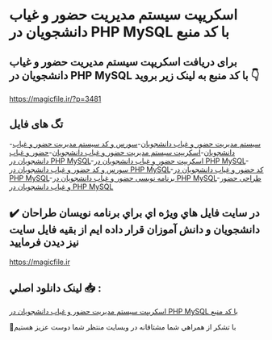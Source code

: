 # اسکریپت سیستم مدیریت حضور و غیاب دانشجویان در PHP MySQL با کد منبع

## برای دریافت اسکریپت سیستم مدیریت حضور و غیاب دانشجویان در PHP MySQL با کد منبع به لینک زیر بروید 👇

https://magicfile.ir/?p=3481

## تگ های فایل

-[سیستم مدیریت حضور و غیاب دانشجویان](https://magicfile.ir/product/%d8%a7%d8%b3%da%a9%d8%b1%db%8c%d9%be%d8%aa-%d8%b3%db%8c%d8%b3%d8%aa%d9%85-%d9%85%d8%af%db%8c%d8%b1%db%8c%d8%aa-%d8%ad%d8%b6%d9%88%d8%b1-%d9%88-%d8%ba%db%8c%d8%a7%d8%a8-%d8%af%d8%a7%d9%86%d8%b4%d8%ac%d9%88%db%8c%d8%a7%d9%86-php-mysql/)-[سورس و کد سیستم مدیریت حضور و غیاب دانشجویان](https://magicfile.ir/product/%d8%a7%d8%b3%da%a9%d8%b1%db%8c%d9%be%d8%aa-%d8%b3%db%8c%d8%b3%d8%aa%d9%85-%d9%85%d8%af%db%8c%d8%b1%db%8c%d8%aa-%d8%ad%d8%b6%d9%88%d8%b1-%d9%88-%d8%ba%db%8c%d8%a7%d8%a8-%d8%af%d8%a7%d9%86%d8%b4%d8%ac%d9%88%db%8c%d8%a7%d9%86-php-mysql/)-[اسکریپت سیستم مدیریت حضور و غیاب دانشجویان](https://magicfile.ir/product/%d8%a7%d8%b3%da%a9%d8%b1%db%8c%d9%be%d8%aa-%d8%b3%db%8c%d8%b3%d8%aa%d9%85-%d9%85%d8%af%db%8c%d8%b1%db%8c%d8%aa-%d8%ad%d8%b6%d9%88%d8%b1-%d9%88-%d8%ba%db%8c%d8%a7%d8%a8-%d8%af%d8%a7%d9%86%d8%b4%d8%ac%d9%88%db%8c%d8%a7%d9%86-php-mysql/)-[حضور و غیاب دانشجویان در PHP MySQL](https://magicfile.ir/product/%d8%a7%d8%b3%da%a9%d8%b1%db%8c%d9%be%d8%aa-%d8%b3%db%8c%d8%b3%d8%aa%d9%85-%d9%85%d8%af%db%8c%d8%b1%db%8c%d8%aa-%d8%ad%d8%b6%d9%88%d8%b1-%d9%88-%d8%ba%db%8c%d8%a7%d8%a8-%d8%af%d8%a7%d9%86%d8%b4%d8%ac%d9%88%db%8c%d8%a7%d9%86-php-mysql/)-[اسکریپت حضور و غیاب دانشجویان در PHP MySQL](https://magicfile.ir/product/%d8%a7%d8%b3%da%a9%d8%b1%db%8c%d9%be%d8%aa-%d8%b3%db%8c%d8%b3%d8%aa%d9%85-%d9%85%d8%af%db%8c%d8%b1%db%8c%d8%aa-%d8%ad%d8%b6%d9%88%d8%b1-%d9%88-%d8%ba%db%8c%d8%a7%d8%a8-%d8%af%d8%a7%d9%86%d8%b4%d8%ac%d9%88%db%8c%d8%a7%d9%86-php-mysql/)-[سورس و کد حضور و غیاب دانشجویان در PHP MySQL](https://magicfile.ir/product/%d8%a7%d8%b3%da%a9%d8%b1%db%8c%d9%be%d8%aa-%d8%b3%db%8c%d8%b3%d8%aa%d9%85-%d9%85%d8%af%db%8c%d8%b1%db%8c%d8%aa-%d8%ad%d8%b6%d9%88%d8%b1-%d9%88-%d8%ba%db%8c%d8%a7%d8%a8-%d8%af%d8%a7%d9%86%d8%b4%d8%ac%d9%88%db%8c%d8%a7%d9%86-php-mysql/)-[کد حضور و غیاب دانشجویان در PHP MySQL](https://magicfile.ir/product/%d8%a7%d8%b3%da%a9%d8%b1%db%8c%d9%be%d8%aa-%d8%b3%db%8c%d8%b3%d8%aa%d9%85-%d9%85%d8%af%db%8c%d8%b1%db%8c%d8%aa-%d8%ad%d8%b6%d9%88%d8%b1-%d9%88-%d8%ba%db%8c%d8%a7%d8%a8-%d8%af%d8%a7%d9%86%d8%b4%d8%ac%d9%88%db%8c%d8%a7%d9%86-php-mysql/)-[برنامه نویسی حضور و غیاب دانشجویان در PHP MySQL](https://magicfile.ir/product/%d8%a7%d8%b3%da%a9%d8%b1%db%8c%d9%be%d8%aa-%d8%b3%db%8c%d8%b3%d8%aa%d9%85-%d9%85%d8%af%db%8c%d8%b1%db%8c%d8%aa-%d8%ad%d8%b6%d9%88%d8%b1-%d9%88-%d8%ba%db%8c%d8%a7%d8%a8-%d8%af%d8%a7%d9%86%d8%b4%d8%ac%d9%88%db%8c%d8%a7%d9%86-php-mysql/)-[طراحی حضور و غیاب دانشجویان در PHP MySQL](https://magicfile.ir/product/%d8%a7%d8%b3%da%a9%d8%b1%db%8c%d9%be%d8%aa-%d8%b3%db%8c%d8%b3%d8%aa%d9%85-%d9%85%d8%af%db%8c%d8%b1%db%8c%d8%aa-%d8%ad%d8%b6%d9%88%d8%b1-%d9%88-%d8%ba%db%8c%d8%a7%d8%a8-%d8%af%d8%a7%d9%86%d8%b4%d8%ac%d9%88%db%8c%d8%a7%d9%86-php-mysql/)

## ✔️ در سايت فايل هاي ويژه اي براي برنامه نويسان طراحان دانشجويان و دانش آموزان قرار داده ايم از بقيه فايل سايت نيز ديدن فرماييد

https://magicfile.ir


## لينک دانلود اصلي 📥 :

[اسکریپت سیستم مدیریت حضور و غیاب دانشجویان در PHP MySQL با کد منبع](https://magicfile.ir/product/%d8%a7%d8%b3%da%a9%d8%b1%db%8c%d9%be%d8%aa-%d8%b3%db%8c%d8%b3%d8%aa%d9%85-%d9%85%d8%af%db%8c%d8%b1%db%8c%d8%aa-%d8%ad%d8%b6%d9%88%d8%b1-%d9%88-%d8%ba%db%8c%d8%a7%d8%a8-%d8%af%d8%a7%d9%86%d8%b4%d8%ac%d9%88%db%8c%d8%a7%d9%86-php-mysql/) 


🙏با تشکر از همراهي شما مشتاقانه در وبسایت منتظر شما دوست عزیز هستیم

